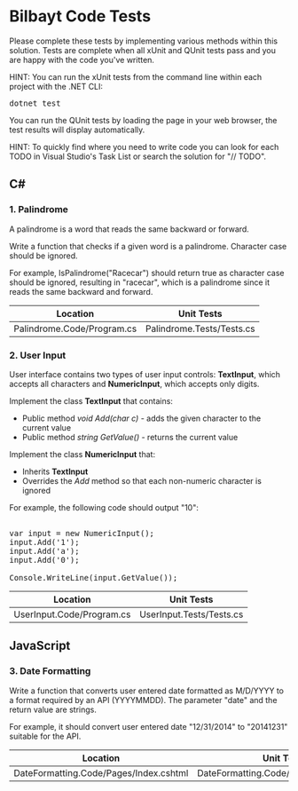 # Bilbayt Code Tests

Please complete these tests by implementing various methods within this solution. Tests are complete when all xUnit and QUnit tests pass and you are happy with the code you've written.

HINT: You can run the xUnit tests from the command line within each project with the .NET CLI:

<pre>
dotnet test
</pre>

You can run the QUnit tests by loading the page in your web browser, the test results will display automatically.

HINT: To quickly find where you need to write code you can look for each TODO in Visual Studio's Task List or search the solution for "// TODO".

## C#

### 1. Palindrome

A palindrome is a word that reads the same backward or forward.

Write a function that checks if a given word is a palindrome. Character case should be ignored.

For example, IsPalindrome("Racecar") should return true as character case should be ignored, resulting in "racecar", which is a palindrome since it reads the same backward and forward.

<table>
    <thead>
        <tr>
            <th>Location</th>
            <th>Unit Tests</th>
        </tr>
    </thead>
    <tbody>
        <tr>
            <td>Palindrome.Code/Program.cs</td>
            <td>Palindrome.Tests/Tests.cs</td>
        </tr>
    </tbody>
</table>

### 2. User Input 
 
User interface contains two types of user input controls: **TextInput**, which accepts all characters and **NumericInput**, which accepts only digits. 
 
Implement the class **TextInput** that contains: 
 
* Public method _void Add(char c)_ - adds the given character to the current value 
* Public method _string GetValue()_ - returns the current value 
 
Implement the class **NumericInput** that: 
 
* Inherits **TextInput** 
* Overrides the _Add_ method so that each non-numeric character is ignored 
 
For example, the following code should output "10": 
 
<pre> 
var input = new NumericInput(); 
input.Add('1'); 
input.Add('a'); 
input.Add('0'); 
 
Console.WriteLine(input.GetValue()); 
</pre>

<table>
    <thead>
        <tr>
            <th>Location</th>
            <th>Unit Tests</th>
        </tr>
    </thead>
    <tbody>
        <tr>
            <td>UserInput.Code/Program.cs</td>
            <td>UserInput.Tests/Tests.cs</td>
        </tr>
    </tbody>
</table>

## JavaScript

### 3. Date Formatting

Write a function that converts user entered date formatted as M/D/YYYY to a format required by an API (YYYYMMDD). The parameter "date" and the return value are strings.

For example, it should convert user entered date "12/31/2014" to "20141231" suitable for the API.

<table>
    <thead>
        <tr>
            <th>Location</th>
            <th>Unit Tests</th>
        </tr>
    </thead>
    <tbody>
        <tr>
            <td>DateFormatting.Code/Pages/Index.cshtml</td>
            <td>DateFormatting.Code/Pages/Index.cshtml</td>
        </tr>
    </tbody>
</table>
